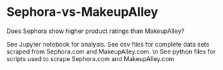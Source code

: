 # Sephora-vs-MakeupAlley
Does Sephora show higher product ratings than MakeupAlley?


See Jupyter notebook for analysis. 
See csv files for complete data sets scraped from Sephora.com and MakeupAlley.com. \n
See python files for scripts used to scrape Sephora.com and MakeupAlley.com
